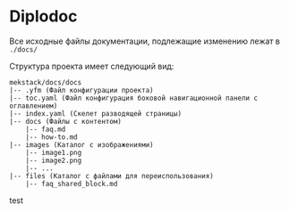 # Diplodoc

Все исходные файлы документации, подлежащие изменению лежат в `./docs/`


Структура проекта имеет следующий вид:
```
mekstack/docs/docs
|-- .yfm (Файл конфигурации проекта)
|-- toc.yaml (Файл конфигурация боковой навигационной панели с оглавлением)
|-- index.yaml (Скелет разводящей страницы)
|-- docs (Файлы с контентом)
    |-- faq.md
    |-- how-to.md
|-- images (Каталог с изображениями)
    |-- image1.png
    |-- image2.png
    |-- ...
|-- files (Каталог с файлами для переиспользования)
    |-- faq_shared_block.md
```

test
